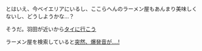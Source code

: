 とはいえ、今ベイエリアにいるし、ここらへんのラーメン屋もあんまり美味しくないし、どうしようかな…？

そうだ。羽田が近いから[タイに行こう](../katsudon/katsudon.md)

ラーメン屋を検索していると[突然、爆発音が....!](../garden/garden.md)
